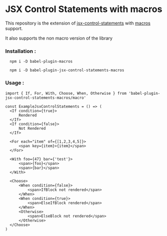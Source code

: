 # JSX Control Statements with macros

This repository is the extension of [jsx-control-statements](https://github.com/AlexGilleran/jsx-control-statements) with [macros](https://github.com/kentcdodds/babel-plugin-macros) support.

It also supports the non macro version of the library
### Installation : 

`  npm i -D babel-plugin-macros`

`  npm i -D babel-plugin-jsx-control-statements-macros`

### Usage : 
```
import { If, For, With, Choose, When, Otherwise } from 'babel-plugin-jsx-control-statements-macros/macro'

const ExampleJsxControlStatements = () => (
  <If condition={true}>
      Rendered
  </If>
  <If condition={false}>
      Not Rendered
  </If>

  <For each="item" of={[1,2,3,4,5]}>
      <span key={item}>{item}</span>
  </For>
  
  <With foo={47} bar={'test'}>
      <span>{foo}</span>
      <span>{bar}</span>
  </With>

  <Choose>
      <When condition={false}>
          <span>IfBlock not rendered</span>
      </When>
      <When condition={true}>
          <span>ElseIfBlock rendered</span>
      </When>
      <Otherwise>
          <span>ElseBlock not rendered</span>
      </Otherwise>
  </Choose>
)
